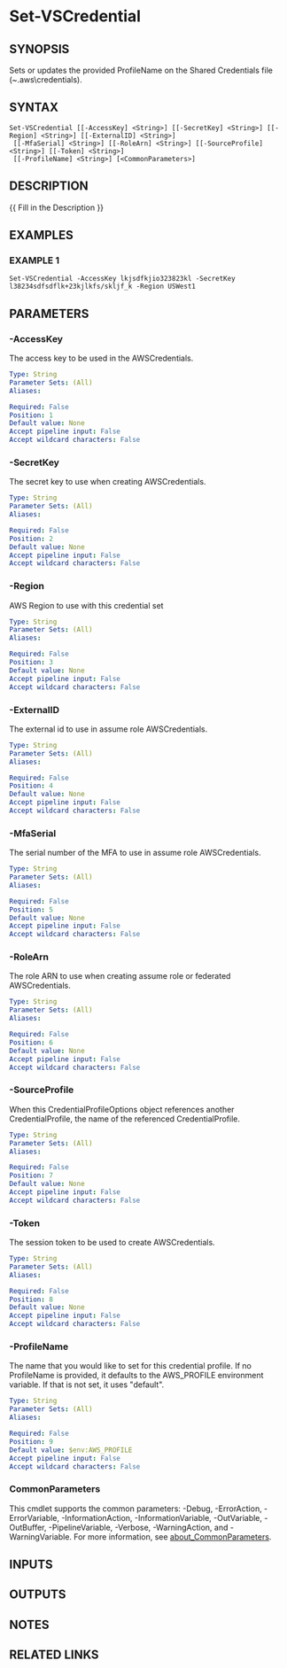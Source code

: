 # Set-VSCredential

## SYNOPSIS
Sets or updates the provided ProfileName on the Shared Credentials file (~\.aws\credentials).

## SYNTAX

```
Set-VSCredential [[-AccessKey] <String>] [[-SecretKey] <String>] [[-Region] <String>] [[-ExternalID] <String>]
 [[-MfaSerial] <String>] [[-RoleArn] <String>] [[-SourceProfile] <String>] [[-Token] <String>]
 [[-ProfileName] <String>] [<CommonParameters>]
```

## DESCRIPTION
{{ Fill in the Description }}

## EXAMPLES

### EXAMPLE 1
```
Set-VSCredential -AccessKey lkjsdfkjio323823kl -SecretKey l38234sdfsdflk+23kjlkfs/skljf_k -Region USWest1
```

## PARAMETERS

### -AccessKey
The access key to be used in the AWSCredentials.

```yaml
Type: String
Parameter Sets: (All)
Aliases:

Required: False
Position: 1
Default value: None
Accept pipeline input: False
Accept wildcard characters: False
```

### -SecretKey
The secret key to use when creating AWSCredentials.

```yaml
Type: String
Parameter Sets: (All)
Aliases:

Required: False
Position: 2
Default value: None
Accept pipeline input: False
Accept wildcard characters: False
```

### -Region
AWS Region to use with this credential set

```yaml
Type: String
Parameter Sets: (All)
Aliases:

Required: False
Position: 3
Default value: None
Accept pipeline input: False
Accept wildcard characters: False
```

### -ExternalID
The external id to use in assume role AWSCredentials.

```yaml
Type: String
Parameter Sets: (All)
Aliases:

Required: False
Position: 4
Default value: None
Accept pipeline input: False
Accept wildcard characters: False
```

### -MfaSerial
The serial number of the MFA to use in assume role AWSCredentials.

```yaml
Type: String
Parameter Sets: (All)
Aliases:

Required: False
Position: 5
Default value: None
Accept pipeline input: False
Accept wildcard characters: False
```

### -RoleArn
The role ARN to use when creating assume role or federated AWSCredentials.

```yaml
Type: String
Parameter Sets: (All)
Aliases:

Required: False
Position: 6
Default value: None
Accept pipeline input: False
Accept wildcard characters: False
```

### -SourceProfile
When this CredentialProfileOptions object references another CredentialProfile, the name of the referenced CredentialProfile.

```yaml
Type: String
Parameter Sets: (All)
Aliases:

Required: False
Position: 7
Default value: None
Accept pipeline input: False
Accept wildcard characters: False
```

### -Token
The session token to be used to create AWSCredentials.

```yaml
Type: String
Parameter Sets: (All)
Aliases:

Required: False
Position: 8
Default value: None
Accept pipeline input: False
Accept wildcard characters: False
```

### -ProfileName
The name that you would like to set for this credential profile.
If no ProfileName is provided, it defaults to the AWS_PROFILE environment variable.
If that is not set, it uses "default".

```yaml
Type: String
Parameter Sets: (All)
Aliases:

Required: False
Position: 9
Default value: $env:AWS_PROFILE
Accept pipeline input: False
Accept wildcard characters: False
```

### CommonParameters
This cmdlet supports the common parameters: -Debug, -ErrorAction, -ErrorVariable, -InformationAction, -InformationVariable, -OutVariable, -OutBuffer, -PipelineVariable, -Verbose, -WarningAction, and -WarningVariable. For more information, see [about_CommonParameters](http://go.microsoft.com/fwlink/?LinkID=113216).

## INPUTS

## OUTPUTS

## NOTES

## RELATED LINKS
